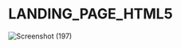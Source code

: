 # LANDING_PAGE_HTML5

![Screenshot (197)](https://user-images.githubusercontent.com/46467962/97163279-011a0780-17b3-11eb-8329-7d21b22d8c03.png)
